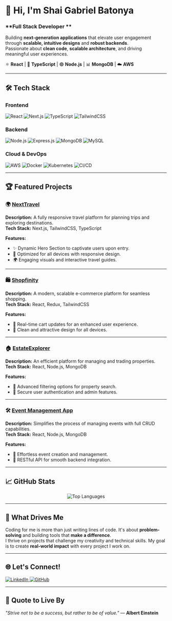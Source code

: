 # 👋 Hi, I'm **Shai Gabriel Batonya**  
### **Full Stack Developer **  

Building **next-generation applications** that elevate user engagement through **scalable, intuitive designs** and **robust backends**.  
Passionate about **clean code**, **scalable architecture**, and driving meaningful user experiences. 

⚛️ **React** | 📘 **TypeScript** | 🟢 **Node.js** | 📊 **MongoDB** | ☁️ **AWS**    

---    
   
## 🛠 **Tech Stack**   
   
### **Frontend**
<div align="left">
  <img src="https://img.shields.io/badge/React-%2320232a.svg?style=for-the-badge&logo=react&logoColor=%2361DAFB" alt="React" />
  <img src="https://img.shields.io/badge/Next.js-black?style=for-the-badge&logo=next.js&logoColor=white" alt="Next.js" />
  <img src="https://img.shields.io/badge/TypeScript-%23007ACC.svg?style=for-the-badge&logo=typescript&logoColor=white" alt="TypeScript" />
  <img src="https://img.shields.io/badge/TailwindCSS-%2338B2AC.svg?style=for-the-badge&logo=tailwind-css&logoColor=white" alt="TailwindCSS" />
</div>

### **Backend**
<div align="left">
  <img src="https://img.shields.io/badge/Node.js-6DA55F?style=for-the-badge&logo=node.js&logoColor=white" alt="Node.js" />
  <img src="https://img.shields.io/badge/Express.js-%23404d59.svg?style=for-the-badge&logo=express&logoColor=%2361DAFB" alt="Express.js" />
  <img src="https://img.shields.io/badge/MongoDB-%234ea94b.svg?style=for-the-badge&logo=mongodb&logoColor=white" alt="MongoDB" />
  <img src="https://img.shields.io/badge/MySQL-%2300000f.svg?style=for-the-badge&logo=mysql&logoColor=white" alt="MySQL" />
</div>

### **Cloud & DevOps**
<div align="left">
  <img src="https://img.shields.io/badge/AWS-%23FF9900.svg?style=for-the-badge&logo=amazon-aws&logoColor=white" alt="AWS" />
  <img src="https://img.shields.io/badge/Docker-%230db7ed.svg?style=for-the-badge&logo=docker&logoColor=white" alt="Docker" />
  <img src="https://img.shields.io/badge/Kubernetes-%23326ce5.svg?style=for-the-badge&logo=kubernetes&logoColor=white" alt="Kubernetes" />
  <img src="https://img.shields.io/badge/CI/CD-%2320232a.svg?style=for-the-badge&logo=githubactions&logoColor=white" alt="CI/CD" />
</div>

---

## 🏆 **Featured Projects**

### 🌍 [NextTravel](https://next-travel-olive.vercel.app/)  
**Description:** A fully responsive travel platform for planning trips and exploring destinations.  
**Tech Stack:** Next.js, TailwindCSS, TypeScript  

**Features:**  
- ✨ Dynamic Hero Section to captivate users upon entry.  
- 📱 Optimized for all devices with responsive design.  
- 🌍 Engaging visuals and interactive travel guides.  

---

### 🛍️ [Shopfinity](https://shopfinity-nine.vercel.app/)  
**Description:** A modern, scalable e-commerce platform for seamless shopping.  
**Tech Stack:** React, Redux, TailwindCSS  

**Features:**  
- 🛒 Real-time cart updates for an enhanced user experience.  
- 🎨 Clean and attractive design for all devices.  

---

### 🏠 [EstateExplorer](https://real-estate-mern-stack.vercel.app/)  
**Description:** An efficient platform for managing and trading properties.  
**Tech Stack:** React, Node.js, MongoDB  

**Features:**  
- 📌 Advanced filtering options for property search.  
- 🔐 Secure user authentication and admin features.  

---

### 🛠 [Event Management App](https://github.com/ShaiBatonya/patents_server-client)  
**Description:** Simplifies the process of managing events with full CRUD capabilities.  
**Tech Stack:** React, Node.js, MongoDB  

**Features:**  
- 📅 Effortless event creation and management.  
- 🔗 RESTful API for smooth backend integration.  

---

## 📈 **GitHub Stats**

<div align="center">
  <img src="https://github-readme-stats.vercel.app/api/top-langs/?username=ShaiBatonya&layout=compact&theme=dark&hide_border=true" alt="Top Languages" />
</div>

---

## 🌟 **What Drives Me**  
Coding for me is more than just writing lines of code. It's about **problem-solving** and building tools that **make a difference**.  
I thrive on projects that challenge my creativity and technical skills. My goal is to create **real-world impact** with every project I work on.

---

## 🌐 **Let's Connect!**  
<div align="left">
  <a href="https://www.linkedin.com/in/shaibatonya-fullstack/">
    <img src="https://img.shields.io/badge/LinkedIn-%230077B5.svg?style=for-the-badge&logo=linkedin&logoColor=white" alt="LinkedIn" />
  </a>
  <a href="https://github.com/ShaiBatonya">
    <img src="https://img.shields.io/badge/GitHub-%2312100E.svg?style=for-the-badge&logo=github&logoColor=white" alt="GitHub" />
  </a>
</div>

---

## 🎯 **Quote to Live By**  
*"Strive not to be a success, but rather to be of value."* — **Albert Einstein**

